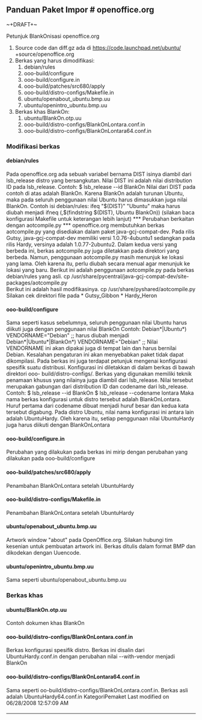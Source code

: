 ## Panduan Paket Impor #  openoffice.org
~+DRAFT+~

Petunjuk BlankOnisasi openoffice.org
   1. Source code dan diff.gz ada di ​https://code.launchpad.net/ubuntu/
      +source/openoffice.org
   2. Berkas yang harus dimodifikasi:
         1. debian/rules
         2. ooo-build/configure
         3. ooo-build/configure.in
         4. ooo-build/patches/src680/apply
         5. ooo-build/distro-configs/Makefile.in
         6. ubuntu/openabout_ubuntu.bmp.uu
         7. ubuntu/openintro_ubuntu.bmp.uu
   3. Berkas khas BlankOn:
         1. ubuntu/BlankOn.otp.uu
         2. ooo-build/distro-configs/BlankOnLontara.conf.in
         3. ooo-build/distro-configs/BlankOnLontara64.conf.in
### Modifikasi berkas
#### debian/rules
Pada openoffice.org ada sebuah variabel bernama DIST isinya diambil dari
lsb_release distro yang bersangkutan. Nilai DIST ini adalah nilai distribution
ID pada lsb_release.
Contoh:
$ lsb_release --id
BlankOn
Nilai dari DIST pada contoh di atas adalah BlankOn.
Karena BlankOn adalah turunan Ubuntu, maka pada seluruh penggunaan nilai Ubuntu
harus dimasukkan juga nilai BlankOn. Contoh isi debian/rules:
ifeq "$(DIST)" "Ubuntu"
maka harus diubah menjadi
ifneq (,$(findstring $(DIST), Ubuntu BlankOn))
(silakan baca konfigurasi Makefile untuk keterangan lebih lanjut)
*** Perubahan berkaitan dengan aotcompile.py ***
openoffice.org membutuhkan berkas aotcompile.py yang disediakan dalam paket
java-gcj-compat-dev. Pada rilis Gutsy, java-gcj-compat-dev memiliki versi
1.0.76-4ubuntu1 sedangkan pada rilis Hardy, versinya adalah 1.0.77-2ubuntu2.
Dalam kedua versi yang berbeda ini, berkas aotcompile.py juga diletakkan pada
direktori yang berbeda. Namun, penggunaan aotcompile.py masih menunjuk ke
lokasi yang lama. Oleh karena itu, perlu diubah secara menual agar menunjuk ke
lokasi yang baru.
Berikut ini adalah penggunaan aotcompile.py pada berkas debian/rules yang asli.
        cp /usr/share/pycentral/java-gcj-compat-dev/site-packages/aotcompile.py
\
Berikut ini adalah hasil modifikasinya.
        cp /usr/share/pyshared/aotcompile.py \
Silakan cek direktori file pada
    * ​Gutsy_Gibbon
    * ​Hardy_Heron
#### ooo-build/configure
Sama seperti kasus sebelumnya, seluruh penggunaan nilai Ubuntu harus diikuti
juga dengan penggunaan nilai BlankOn
Contoh:
        Debian*|Ubuntu*) VENDORNAME="Debian" ;;
harus diubah menjadi
        Debian*|Ubuntu*|BlankOn*) VENDORNAME="Debian" ;;
Nilai VENDORNAME ini akan dipakai juga di tempat lain dan harus bernilai
Debian. Kesalahan pengaturan ini akan menyebabkan paket tidak dapat
dikompilasi.
Pada berkas ini juga terdapat petunjuk mengenai konfigurasi spesifik suatu
distribusi. Konfigurasi ini diletakkan di dalam berkas di bawah direktori ooo-
build/distro-configs/. Berkas yang digunakan memiliki teknik penamaan khusus
yang nilainya juga diambil dari lsb_release.
Nilai tersebut merupakan gabungan dari distribution ID dan codename dari
lsb_release. Contoh:
$ lsb_release --id
BlankOn
$ lsb_release --codename
lontara
Maka nama berkas konfigurasi untuk distro tersebut adalah BlankOnLontara. Huruf
pertama dari codename dibuat menjadi huruf besar dan kedua kata tersebut
digabung.
Pada distro Ubuntu, nilai nama konfigurasi ini antara lain adalah UbuntuHardy.
Oleh karena itu, setiap penggunaan nilai UbuntuHardy juga harus diikuti dengan
BlankOnLontara
#### ooo-build/configure.in
Perubahan yang dilakukan pada berkas ini mirip dengan perubahan yang dilakukan
pada ooo-build/configure
#### ooo-build/patches/src680/apply
Penambahan BlankOnLontara setelah UbuntuHardy
#### ooo-build/distro-configs/Makefile.in
Penambahan BlankOnLontara setelah UbuntuHardy
#### ubuntu/openabout_ubuntu.bmp.uu
Artwork window "about" pada OpenOffice.org. Silakan hubungi tim kesenian untuk
pembuatan artwork ini. Berkas ditulis dalam format BMP dan dikodekan dengan
Uuencode.
#### ubuntu/openintro_ubuntu.bmp.uu
Sama seperti ubuntu/openabout_ubuntu.bmp.uu
### Berkas khas
#### ubuntu/BlankOn.otp.uu
Contoh dokumen khas BlankOn
#### ooo-build/distro-configs/BlankOnLontara.conf.in
Berkas konfigurasi spesifik distro. Berkas ini disalin dari UbuntuHardy.conf.in
dengan perubahan nilai --with-vendor menjadi BlankOn
#### ooo-build/distro-configs/BlankOnLontara64.conf.in
Sama seperti oo-build/distro-configs/BlankOnLontara.conf.in. Berkas asli adalah
UbuntuHardy64.conf.in
KategoriPemaket
Last modified on 06/28/2008 12:57:09 AM
#### 
    
 
 
 
 
 
---
 
